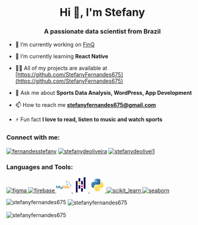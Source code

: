 <h1 align="center">Hi 👋, I'm Stefany</h1>
<h3 align="center">A passionate data scientist from Brazil</h3>

- 🔭 I’m currently working on [FinQ](https://github.com/StefanyFernandes675/FinqAPP)

- 🌱 I’m currently learning **React Native**

- 👨‍💻 All of my projects are available at [https://github.com/StefanyFernandes675](https://github.com/StefanyFernandes675)

- 💬 Ask me about **Sports Data Analysis, WordPress, App Development**

- 📫 How to reach me **stefanyfernandes675@gmail.com**

- ⚡ Fun fact **I love to read, listen to music and watch sports**

<h3 align="left">Connect with me:</h3>
<p align="left">
<a href="https://linkedin.com/in/fernandesstefany" target="blank"><img align="center" src="https://raw.githubusercontent.com/rahuldkjain/github-profile-readme-generator/master/src/images/icons/Social/linked-in-alt.svg" alt="fernandesstefany" height="30" width="40" /></a>
<a href="https://kaggle.com/stefanydeoliveira" target="blank"><img align="center" src="https://raw.githubusercontent.com/rahuldkjain/github-profile-readme-generator/master/src/images/icons/Social/kaggle.svg" alt="stefanydeoliveira" height="30" width="40" /></a>
<a href="https://www.hackerrank.com/stefanydeolivei1" target="blank"><img align="center" src="https://raw.githubusercontent.com/rahuldkjain/github-profile-readme-generator/master/src/images/icons/Social/hackerrank.svg" alt="stefanydeolivei1" height="30" width="40" /></a>
</p>

<h3 align="left">Languages and Tools:</h3>
<p align="left"> <a href="https://www.figma.com/" target="_blank" rel="noreferrer"> <img src="https://www.vectorlogo.zone/logos/figma/figma-icon.svg" alt="figma" width="40" height="40"/> </a> <a href="https://firebase.google.com/" target="_blank" rel="noreferrer"> <img src="https://www.vectorlogo.zone/logos/firebase/firebase-icon.svg" alt="firebase" width="40" height="40"/> </a> <a href="https://www.mysql.com/" target="_blank" rel="noreferrer"> <img src="https://raw.githubusercontent.com/devicons/devicon/master/icons/mysql/mysql-original-wordmark.svg" alt="mysql" width="40" height="40"/> </a> <a href="https://pandas.pydata.org/" target="_blank" rel="noreferrer"> <img src="https://raw.githubusercontent.com/devicons/devicon/2ae2a900d2f041da66e950e4d48052658d850630/icons/pandas/pandas-original.svg" alt="pandas" width="40" height="40"/> </a> <a href="https://www.python.org" target="_blank" rel="noreferrer"> <img src="https://raw.githubusercontent.com/devicons/devicon/master/icons/python/python-original.svg" alt="python" width="40" height="40"/> </a> <a href="https://scikit-learn.org/" target="_blank" rel="noreferrer"> <img src="https://upload.wikimedia.org/wikipedia/commons/0/05/Scikit_learn_logo_small.svg" alt="scikit_learn" width="40" height="40"/> </a> <a href="https://seaborn.pydata.org/" target="_blank" rel="noreferrer"> <img src="https://seaborn.pydata.org/_images/logo-mark-lightbg.svg" alt="seaborn" width="40" height="40"/> </a> </p>

<p><img align="left" src="https://github-readme-stats.vercel.app/api/top-langs?username=stefanyfernandes675&show_icons=true&locale=en&layout=compact" alt="stefanyfernandes675" /></p>

<p>&nbsp;<img align="center" src="https://github-readme-stats.vercel.app/api?username=stefanyfernandes675&show_icons=true&locale=en" alt="stefanyfernandes675" /></p>

<p><img align="center" src="https://github-readme-streak-stats.herokuapp.com/?user=stefanyfernandes675&" alt="stefanyfernandes675" /></p>
